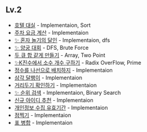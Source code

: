 
## Lv.2

- [호텔 대실](/Programmers/problems/LV2/호텔_대실.swift) - Implementaion, Sort
- [주차 요금 계산](/Programmers/problems/LV2/주차_요금_계산.swift) - Implementaion
- [✨ 혼자 놀기의 달인](/Programmers/problems/LV2/혼자_놀기의_달인.swift) - Implementaion, dfs
- [✨ 양궁 대회](/Programmers/problems/LV2/양궁대회.swift) - DFS, Brute Force
- [두 큐 합 같게 만들기](/Programmers/problems/LV2/두_큐_합_같게_만들기.swift) - Array, Two Point
- [✨K진수에서 소수 개수 구하기](/Programmers/problems/LV2/K진수에서_소수_개수_구하기.swift) - Radix OverFlow, Prime
- [정수를 나선으로 배치하지](/Programmers/problems/LV2/정수를_나선형으로_배치하기.swift) - Implementaion
- [삼각 달팽이](/Programmers/problems/LV2/%EC%82%BC%EA%B0%81_%EB%8B%AC%ED%8C%BD%EC%9D%B4.swift) - Implementaion
- [거리두기 확인하기](/Programmers/problems/LV2/%EA%B1%B0%EB%A6%AC%EB%91%90%EA%B8%B0_%ED%99%95%EC%9D%B8%ED%95%98%EA%B8%B0.swift) - Implementaion
- [✨ 순위 검색](/Programmers/problems/LV2/%EC%88%9C%EC%9C%84_%EA%B2%80%EC%83%89.swift) - Implementaion, Binary Search
- [신규 아이디 추천](/Programmers/problems/LV2/%EC%8B%A0%EA%B7%9C%20%EC%95%84%EC%9D%B4%EB%94%94%20%EC%B6%94%EC%B2%9C.swift) - Implementaion
- [개인정보 수집 유효기간](/Programmers/problems/LV2/%EA%B0%9C%EC%9D%B8%EC%A0%95%EB%B3%B4%20%EC%88%98%EC%A7%91%20%EC%9C%A0%ED%9A%A8%EA%B8%B0%EA%B0%84.swift) - Implementaion
- [점찍기](/Programmers/problems/LV2/%EC%A0%90%20%EC%B0%8D%EA%B8%B0.swift) - Implementaion
- [표 병합](/Programmers/problems/LV2/%ED%91%9C%20%EB%B3%91%ED%95%A9.swift) - Implementaion
